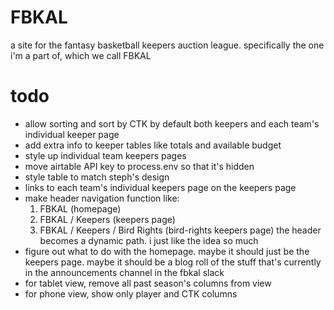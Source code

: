 # FBKAL

a site for the fantasy basketball keepers auction league. specifically the one i'm a part of, which we call FBKAL

# todo

- allow sorting and sort by CTK by default both keepers and each team's individual keeper page
- add extra info to keeper tables like totals and available budget
- style up individual team keepers pages
- move airtable API key to process.env so that it's hidden
- style table to match steph's design
- links to each team's individual keepers page on the keepers page
- make header navigation function like:
  1. FBKAL (homepage)
  2. FBKAL / Keepers (keepers page)
  3. FBKAL / Keepers / Bird Rights (bird-rights keepers page)
the header becomes a dynamic path. i just like the idea so much
- figure out what to do with the homepage. maybe it should just be the keepers page. maybe it should be a blog roll of the stuff that's currently in the announcements channel in the fbkal slack
- for tablet view, remove all past season's columns from view
- for phone view, show only player and CTK columns